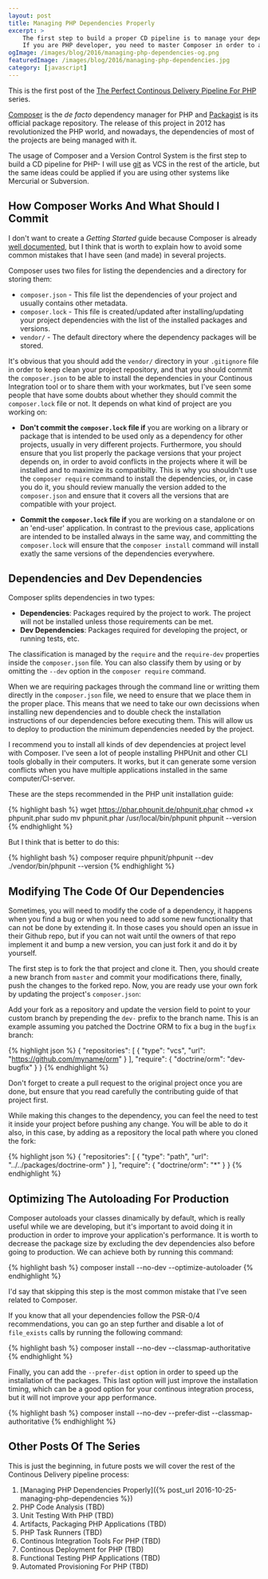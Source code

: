 ```yaml
---
layout: post
title: Managing PHP Dependencies Properly
excerpt: >
    The first step to build a proper CD pipeline is to manage your dependencies in the right way.
    If you are PHP developer, you need to master Composer in order to achieve it.
ogImage: /images/blog/2016/managing-php-dependencies-og.png
featuredImage: /images/blog/2016/managing-php-dependencies.jpg
category: [javascript]
---
```


<div class="series">
    <i class="fa fa-info-circle" aria-hidden="true"></i> This is the first post of the
    <a href="#">The Perfect Continous Delivery Pipeline For PHP</a> series.
</div>

[Composer][1] is the *de facto* dependency manager for PHP and [Packagist][2] is its official package repository.
The release of this project in 2012 has revolutionized the PHP world, and nowadays, the dependencies of most of the
projects are being managed with it.

The usage of Composer and a Version Control System is the first step to build a CD pipeline for PHP- I will use
[git][3] as VCS in the rest of the article, but the same ideas could be applied if you are using other systems like
Mercurial or Subversion.

## How Composer Works And What Should I Commit

I don't want to create a *Getting Started* guide because Composer is already [well documented][4], but I think that
is worth to explain how to avoid some common mistakes that I have seen (and made) in several projects.

Composer uses two files for listing the dependencies and a directory for storing them:

- `composer.json` - This file list the dependencies of your project and usually contains other metadata.
- `composer.lock` - This file is created/updated after installing/updating your project dependencies with the list of
the installed packages and versions.
- `vendor/` - The default directory where the dependency packages will be stored.

It's obvious that you should add the `vendor/` directory in your `.gitignore` file in order to keep clean your project
repository, and that you should commit the `composer.json` to be able to install the dependencies in your Continous
Integration tool or to share them with your workmates, but I've seen some people that have some doubts about whether they
should commit the `composer.lock` file or not. It depends on what kind of project are you working on:

- **Don't commit the `composer.lock` file if** you are working on a library or package that is intended to be used
only as a dependency for other projects, usually in very different projects. Furthermore, you should ensure that
you list properly the package versions that your project depends on, in order to avoid conflicts in the projects where
it will be installed and to maximize its compatibilty. This is why you shouldn't use the `composer require` command to
install the dependencies, or, in case you do it, you should review manually the version added to the `composer.json` and ensure that
it covers all the versions that are compatible with your project.

- **Commit the `composer.lock` file if** you are working on a standalone or on an 'end-user' application. In contrast to
the previous case, applications are intended to be installed always in the same way, and committing the `composer.lock`
will ensure that the `composer install` command will install exatly the same versions of the dependencies everywhere.

## Dependencies and Dev Dependencies

Composer splits dependencies in two types:

- **Dependencies**: Packages required by the project to work. The project will not be installed unless those requirements
can be met.
- **Dev Dependencies**: Packages required for developing the project, or running tests, etc.

The classification is managed by the `require` and the `require-dev` properties inside the `composer.json` file. You
can also classify them by using or by omitting the `--dev` option in the `composer require` command.

When we are requiring packages through the command line or writting them directly in the `composer.json` file, we need to ensure
that we place them in the proper place. This means that we need to take our own decissions when installing new dependencies and
to double check the installation instructions of our dependencies before executing them. This will allow us to deploy to
production the minimum dependencies needed by the project.

I recommend you to install all kinds of dev dependencies at project level with Composer. I've seen a lot of people installing
PHPUnit and other CLI tools globally in their computers. It works, but it can generate
some version conflicts when you have multiple applications installed in the same computer/CI-server.

These are the steps recommended in the PHP unit installation guide:

{% highlight bash %}
wget https://phar.phpunit.de/phpunit.phar
chmod +x phpunit.phar
sudo mv phpunit.phar /usr/local/bin/phpunit
phpunit --version
{% endhighlight %}

But I think that is better to do this:

{% highlight bash %}
composer require phpunit/phpunit --dev
./vendor/bin/phpunit --version
{% endhighlight %}

## Modifying The Code Of Our Dependencies

Sometimes, you will need to modify the code of a dependency, it happens when you find a bug or when you need to
add some new functionality that can not be done by extending it. In those cases you should open an issue in their
Github repo, but if you can not wait until the owners of that repo implement it and bump a new version, you can just
fork it and do it by yourself.

The first step is to fork the that project and clone it. Then, you should create a new branch from `master` and commit your
modifications there, finally, push the changes to the forked repo. Now, you are ready use your own fork by updating the
project's `composer.json`:

Add your fork as a repository and update the version field to point to your custom branch by prepending the `dev-` prefix
to the branch name. This is an example assuming you patched the Doctrine ORM to fix a bug in the `bugfix` branch:

{% highlight json %}
{
    "repositories": [
        {
            "type": "vcs",
            "url": "https://github.com/myname/orm"
        }
    ],
    "require": {
        "doctrine/orm": "dev-bugfix"
    }
}
{% endhighlight %}

Don't forget to create a pull request to the original project once you are done, but ensure that you read carefully the
contributing guide of that project first.

While making this changes to the dependency, you can feel the need to test it inside your project before pushing any change.
You will be able to do it also, in this case, by adding as a repository the local path where you cloned the fork:

{% highlight json %}
{
    "repositories": [
        {
            "type": "path",
            "url": "../../packages/doctrine-orm"
        }
    ],
    "require": {
        "doctrine/orm": "*"
    }
}
{% endhighlight %}

## Optimizing The Autoloading For Production

Composer autoloads your classes dinamically by default, which is really useful while we are developing, but it's important to
avoid doing it in production in order to improve your application's performance. It is worth to decrease the package size by
excluding the dev dependencies also before going to production. We can achieve both by running this command:

{% highlight bash %}
composer install --no-dev --optimize-autoloader
{% endhighlight %}

I'd say that skipping this step is the most common mistake that I've seen related to Composer.

If you know that all your dependencies follow the PSR-0/4 recommendations, you can go an step further and disable a lot of
`file_exists` calls by running the following command:

{% highlight bash %}
composer install --no-dev --classmap-authoritative
{% endhighlight %}

Finally, you can add the `--prefer-dist` option in order to speed up the installation of the packages. This last option
will just improve the installation timing, which can be a good option for your continous integration process, but it will
not improve your app performance.

{% highlight bash %}
composer install --no-dev --prefer-dist --classmap-authoritative
{% endhighlight %}

## Other Posts Of The Series

This is just the beginning, in future posts we will cover the rest of the Continous Delivery pipeline process:

1. [Managing PHP Dependencies Properly]({% post_url 2016-10-25-managing-php-dependencies %})
1. PHP Code Analysis (TBD)
1. Unit Testing With PHP (TBD)
1. Artifacts, Packaging PHP Applications (TBD)
1. PHP Task Runners (TBD)
1. Continous Integration Tools For PHP (TBD)
1. Continous Deployment for PHP (TBD)
1. Functional Testing PHP Applications (TBD)
1. Automated Provisioning For PHP (TBD)

[1]: https://getcomposer.org/
[2]: http://packagist.org/
[3]: https://git-scm.com/
[4]: https://getcomposer.org/doc/00-intro.md
